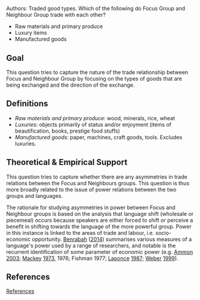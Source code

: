 # [](ContributionTable?__template__=property.md&property=name#cldf:D1_DTR02)

Authors: [](ContributionTable?__template__=property.md&property=contributor#cldf:D1_DTR02)
Traded good types. Which of the following do Focus Group and Neighbour Group trade with each other?

- Raw materials and primary produce
- Luxury items
- Manufactured goods

## Goal

This question tries to capture the nature of the trade relationship between Focus and Neighbour Group by focusing on the types of goods that are being exchanged and the direction of the exchange.


## Definitions

- *Raw materials and primary produce*: wood, minerals, rice, wheat
- *Luxuries*: objects primarily of status and/or enjoyment (items of beautification, books, prestige food stuffs)
- *Manufactured goods*: paper, machines, craft goods, tools. Excludes luxuries.

## Theoretical & Empirical Support
This question tries to capture whether there are any asymmetries in trade relations between the Focus and Neighbours groups. This question is thus more broadly related to the issue of power relations between the two groups and languages.

The rationale for studying asymmetries in power between Focus and Neighbour groups is based on the analysis that language shift (wholesale or piecemeal) occurs because speakers are either forced to shift or perceive a benefit in shifting towards the language of the more powerful group. Power in this instance is linked to the areas of trade and labour, i.e. socio-economic opportunity. [Benrabah](sources.bib?ref&with_internal_ref_link&keep_label#cldf:Benrabah2014) ([2014](sources.bib?ref&with_internal_ref_link&keep_label#cldf:Benrabah2014)) summarises various measures of a language's power used by a range of researchers, and notable is the recurrent identification of some parameter of economic power (e.g. [Ammon](sources.bib?ref&with_internal_ref_link&keep_label#cldf:Ammon2003) [2003](sources.bib?ref&with_internal_ref_link&keep_label#cldf:Ammon2003); [Mackey](sources.bib?ref&with_internal_ref_link&keep_label#cldf:Mackey1973) [1973](sources.bib?ref&with_internal_ref_link&keep_label#cldf:Mackey1973), 1976; Fishman 1977; [Laponce](sources.bib?ref&with_internal_ref_link&keep_label#cldf:Laponce1987) [1987](sources.bib?ref&with_internal_ref_link&keep_label#cldf:Laponce1987); [Weber](sources.bib?ref&with_internal_ref_link&keep_label#cldf:Weber1999) [1999](sources.bib?ref&with_internal_ref_link&keep_label#cldf:Weber1999)).
## References

[References](Source?cited_only&with_link#cldf:__all__)